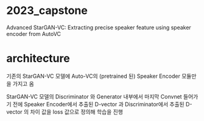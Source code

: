 # 2023_capstone
Advanced StarGAN-VC: Extracting precise speaker feature using speaker encoder from AutoVC

# architecture
기존의 StarGAN-VC 모델에 Auto-VC의 (pretrained 된) Speaker Encoder 모듈만을 가지고 옴

StarGAN-VC 모델의 Discriminator 와 Generator 내부에서 마지막 Convnet 들어가기 전에 Speaker Encoder에서 추출된 D-vector 과 Discriminator에서 추출된 D-vector 의 차이 값을 loss 값으로 정의해 학습을 진행

